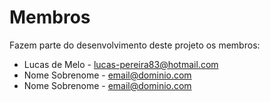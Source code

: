 # Membros

Fazem parte do desenvolvimento deste projeto os membros:

* Lucas de Melo - lucas-pereira83@hotmail.com
* Nome Sobrenome - <email@dominio.com>
* Nome Sobrenome - <email@dominio.com>
